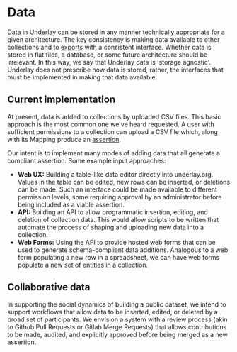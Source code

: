 # Data

Data in Underlay can be stored in any manner technically appropriate for a given architecture. The key consistency is making data available to other collections and to [exports](using.md) with a consistent interface. Whether data is stored in flat files, a database, or some future architecture should be irrelevant. In this way, we say that Underlay data is 'storage agnostic'. Underlay does not prescribe how data is stored, rather, the interfaces that must be implemented in making that data available.

## Current implementation
At present, data is added to collections by uploaded CSV files. This basic approach is the most common one we've heard requested. A user with sufficient permissions to a collection can upload a CSV file which, along with its Mapping produce an [assertion](protocol.md). 
<!-- What is a Mapping? -->

Our intent is to implement many modes of adding data that all generate a compliant assertion. Some example input approaches:

- **Web UX:** Building a table-like data editor directly into underlay.org. Values in the table can be edited, new rows can be inserted, or deletions can be made. Such an interface could be made available to different permission levels, some requiring approval by an administrator before being included as a viable assertion.
- **API:** Building an API to allow programmatic insertion, editing, and deletion of collection data. This would allow scripts to be written that automate the process of shaping and uploading new data into a collection.
- **Web Forms:** Using the API to provide hosted web forms that can be used to generate schema-compliant data additions. Analogous to a web form populating a new row in a spreadsheet, we can have web forms populate a new set of entities in a collection.

## Collaborative data
In supporting the social dynamics of building a public dataset, we intend to support workflows that allow data to be inserted, edited, or deleted by a broad set of participants. We envision a system with a review process (akin to Github Pull Requests or Gitlab Merge Requests) that allows contributions to be made, audited, and explicitly approved before being merged as a new assertion.

